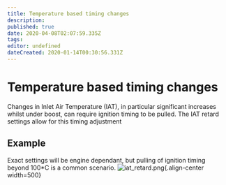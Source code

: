 ```yaml
---
title: Temperature based timing changes
description: 
published: true
date: 2020-04-08T02:07:59.335Z
tags: 
editor: undefined
dateCreated: 2020-01-14T00:30:56.331Z
---
```


# Temperature based timing changes
Changes in Inlet Air Temperature (IAT), in particular significant increases whilst under boost, can require ignition timing to be pulled. The IAT retard settings allow for this timing adjustment

## Example
Exact settings will be engine dependant, but pulling of ignition timing beyond 100\*C is a common scenario.
![iat_retard.png](/img/ignition/iat_retard.png){.align-center width=500}